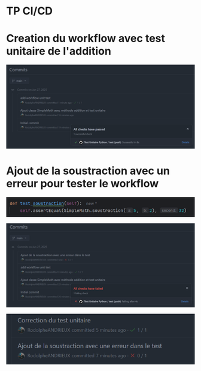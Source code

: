 # TP CI/CD

# Creation du workflow avec test unitaire de l'addition

![img.png](Illustrations/img.png)

# Ajout de la soustraction avec un erreur pour tester le workflow

![img_1.png](Illustrations/img_1.png)

![img_2.png](Illustrations/img_2.png)

![img.png](Illustrations/img_3.png)